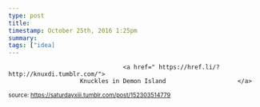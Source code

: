 ```yaml
---
type: post
title: 
timestamp: October 25th, 2016 1:25pm
summary: 
tags: ["idea]
---
```


                
                
                
                
                
                                    <a href=" https://href.li/?http://knuxdi.tumblr.com/">
                        Knuckles in Demon Island                    </a>
                
                
                
                                
<small>source: https://saturdayxiii.tumblr.com/post/152303514779</small>